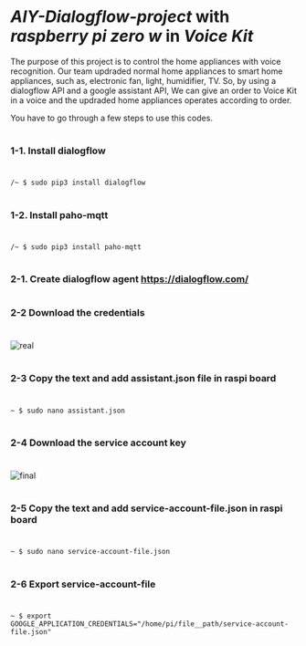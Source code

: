 
# ***AIY-Dialogflow-project*** with ***raspberry pi zero w*** in ***Voice Kit***

The purpose of this project is to control the home appliances with voice recognition. Our team updraded normal home appliances to smart home appliances, such as, electronic fan, light, humidifier, TV. So, by using a dialogflow API and a google assistant API, We can give an order to Voice Kit in a voice and the updraded home appliances operates according to order. 

You have to go through a few steps to use this codes.
#
### 1-1. Install dialogflow 
#
```
/~ $ sudo pip3 install dialogflow
```
#
### 1-2. Install paho-mqtt 
#
```
/~ $ sudo pip3 install paho-mqtt
```
#
### 2-1. Create dialogflow agent      https://dialogflow.com/ 
#
#
### 2-2  Download the credentials 
#
![real](https://user-images.githubusercontent.com/39085495/43694573-efe2dc68-996e-11e8-8155-e3d4fadf0ca4.PNG)
#
### 2-3  Copy the text and add assistant.json file in raspi board 
#
```
~ $ sudo nano assistant.json 
```
#
### 2-4  Download the service account key
#
![final](https://user-images.githubusercontent.com/39085495/43696905-4f5d8a74-997b-11e8-8820-122294be4e08.PNG)
#
### 2-5  Copy the text and add service-account-file.json in raspi board
#
```
~ $ sudo nano service-account-file.json
```
#
### 2-6 Export service-account-file 
#
```
~ $ export GOOGLE_APPLICATION_CREDENTIALS="/home/pi/file__path/service-account-file.json"
```



